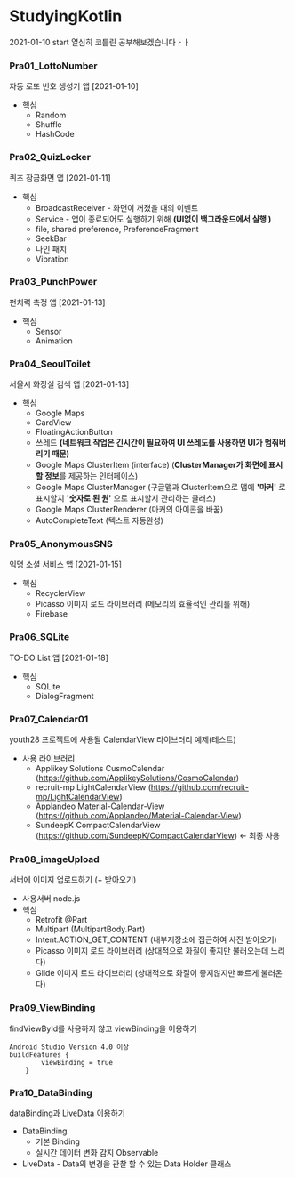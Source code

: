 # StudyingKotlin
2021-01-10 start
열심히 코틀린 공부해보겠습니다ㅏㅏ
 
### Pra01_LottoNumber
자동 로또 번호 생성기 앱 [2021-01-10]
* 핵심
  * Random
  * Shuffle
  * HashCode

### Pra02_QuizLocker
퀴즈 잠금화면 앱 [2021-01-11]
* 핵심
  * BroadcastReceiver - 화면이 꺼졌을 때의 이벤트
  * Service - 앱이 종료되어도 실행하기 위해 **(UI없이 백그라운드에서 실행 )**
  * file, shared preference, PreferenceFragment
  * SeekBar
  * 나인 패치
  * Vibration

### Pra03_PunchPower
펀치력 측정 앱 [2021-01-13]
* 핵심
  * Sensor
  * Animation
  
 ### Pra04_SeoulToilet
 서울시 화장실 검색 앱 [2021-01-13]
 * 핵심
   * Google Maps
   * CardView
   * FloatingActionButton
   * 쓰레드 **(네트워크 작업은 긴시간이 필요하여 UI 쓰레도를 사용하면 UI가 멈춰버리기 때문)**
   * Google Maps ClusterItem (interface) (**ClusterManager가 화면에 표시할 정보**를 제공하는 인터페이스)
   * Google Maps ClusterManager (구글맵과 ClusterItem으로 맵에 **'마커'** 로 표시할지 **'숫자로 된 원'** 으로 표시할지 관리하는 클래스)
   * Google Maps ClusterRenderer (마커의 아이콘을 바꿈)
   * AutoCompleteText (텍스트 자동완성)
   
### Pra05_AnonymousSNS
익명 소셜 서비스 앱 [2021-01-15]
* 핵심
  * RecyclerView
  * Picasso 이미지 로드 라이브러리 (메모리의 효율적인 관리를 위해)
  * Firebase
  
### Pra06_SQLite
TO-DO List 앱 [2021-01-18]
* 핵심
  * SQLite
  * DialogFragment

### Pra07_Calendar01
youth28 프로젝트에 사용될 CalendarView 라이브러리 예제(테스트)
* 사용 라이브러리
  * Applikey Solutions CusmoCalendar (https://github.com/ApplikeySolutions/CosmoCalendar)
  * recruit-mp LightCalendarView (https://github.com/recruit-mp/LightCalendarView)
  * Applandeo Material-Calendar-View (https://github.com/Applandeo/Material-Calendar-View)
  * SundeepK CompactCalendarView (https://github.com/SundeepK/CompactCalendarView) <- 최종 사용
  
### Pra08_imageUpload
서버에 이미지 업로드하기 (+ 받아오기)
* 사용서버 node.js
* 핵심
  * Retrofit @Part
  * Multipart (MultipartBody.Part)
  * Intent.ACTION_GET_CONTENT (내부저장소에 접근하여 사진 받아오기)
  * Picasso 이미지 로드 라이브러리 (상대적으로 화질이 좋지만 불러오는데 느리다)
  * Glide 이미지 로드 라이브러리 (상대적으로 화질이 좋지않지만 빠르게 불러온다)
  
### Pra09_ViewBinding
findViewById를 사용하지 않고 viewBinding을 이용하기
```
Android Studio Version 4.0 이상
buildFeatures {
        viewBinding = true
    }
```

### Pra10_DataBinding
dataBinding과 LiveData 이용하기
* DataBinding
  * 기본 Binding
  * 실시간 데이터 변화 감지 Observable
* LiveData - Data의 변경을 관찰 할 수 있는 Data Holder 클래스
